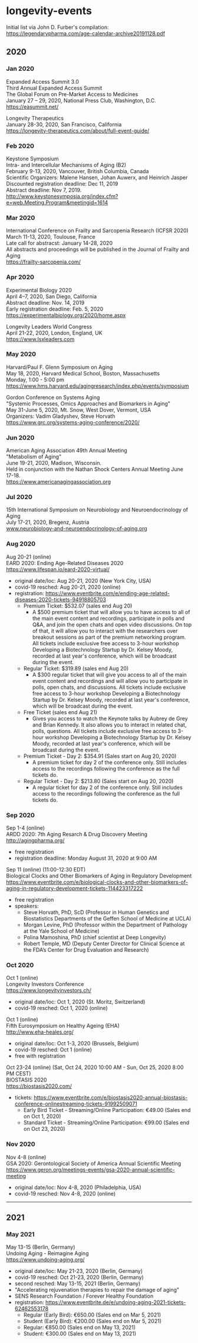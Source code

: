 # longevity-events

Initial list via John D. Furber's compilation: https://legendarypharma.com/age-calendar-archive20191128.pdf  

## 2020

### Jan 2020
  
Expanded Access Summit 3.0  
Third Annual Expanded Access Summit  
The Global Forum on Pre-Market Access to Medicines  
January 27 – 29, 2020, National Press Club, Washington, D.C.  
https://easummit.net/  
  
Longevity Therapeutics  
January 28-30, 2020, San Francisco, California  
https://longevity-therapeutics.com/about/full-event-guide/  
  
### Feb 2020

Keystone Symposium  
Intra- and Intercellular Mechanisms of Aging (B2)  
February 9-13, 2020, Vancouver, British Columbia, Canada  
Scientific Organizers: Malene Hansen, Johan Auwerx, and Heinrich Jasper  
Discounted registration deadline: Dec 11, 2019  
Abstract deadline: Nov 7, 2019.  
http://www.keystonesymposia.org/index.cfm?e=web.Meeting.Program&meetingid=1614  

### Mar 2020

International Conference on Frailty and Sarcopenia Research (ICFSR 2020)  
March 11-13, 2020, Toulouse, France  
Late call for abstracst: January 14-28, 2020  
All abstracts and proceedings will be published in the Journal of Frailty and Aging  
https://frailty-sarcopenia.com/  
  
### Apr 2020

Experimental Biology 2020  
April 4–7, 2020, San Diego, California  
Abstract deadline: Nov. 14, 2019  
Early registration deadline: Feb. 5, 2020  
https://experimentalbiology.org/2020/home.aspx  
  
Longevity Leaders World Congress  
April 21-22, 2020, London, England, UK  
https://www.lsxleaders.com  

### May 2020

Harvard/Paul F. Glenn Symposium on Aging  
May 18, 2020, Harvard Medical School, Boston, Massachusetts  
Monday, 1:00 - 5:00 pm  
https://www.hms.harvard.edu/agingresearch/index.php/events/symposium  
  
Gordon Conference on Systems Aging  
"Systemic Processes, Omics Approaches and Biomarkers in Aging"  
May 31-June 5, 2020, Mt. Snow, West Dover, Vermont, USA  
Organizers: Vadim Gladyshev, Steve Horvath  
https://www.grc.org/systems-aging-conference/2020/  
  
### Jun 2020

American Aging Association 49th Annual Meeting  
"Metabolism of Aging"  
June 19-21, 2020, Madison, Wisconsin.  
Held in conjunction with the Nathan Shock Centers Annual Meeting June 17-18.  
https://www.americanagingassociation.org  
  
### Jul 2020

15th International Symposium on Neurobiology and Neuroendocrinology of Aging  
July 17-21, 2020, Bregenz, Austria  
www.neurobiology-and-neuroendocrinology-of-aging.org  
  
### Aug 2020

Aug 20-21 (online)  
EARD 2020: Ending Age-Related Diseases 2020  
https://www.lifespan.io/eard-2020-virtual/  
- original date/loc: Aug 20-21, 2020 (New York City, USA)  
- covid-19 resched: Aug 20-21, 2020 (online)  
- registration: https://www.eventbrite.com/e/ending-age-related-diseases-2020-tickets-94918805703  
  - Premium Ticket: $532.07 (sales end Aug 20)  
    - A $500 premium ticket that will allow you to have access to all of the main event content and recordings, participate in polls and Q&A, and join the open chats and open video discussions. On top of that, it will allow you to interact with the researchers over breakout sessions as part of the premium networking program. All tickets include exclusive free access to 3-hour workshop Developing a Biotechnology Startup by Dr. Kelsey Moody, recorded at last year's conference, which will be broadcast during the event.  
  - Regular Ticket: $319.89 (sales end Aug 20)  
    - A $300 regular ticket that will give you access to all of the main event content and recordings and will allow you to participate in polls, open chats, and discussions. All tickets include exclusive free access to 3-hour workshop Developing a Biotechnology Startup by Dr. Kelsey Moody, recorded at last year's conference, which will be broadcast during the event.  
  - Free Ticket (sales end Aug 21)  
    - Gives you access to watch the Keynote talks by Aubrey de Grey and Brian Kennedy. It also allows you to interact in related chat, polls, questions. All tickets include exclusive free access to 3-hour workshop Developing a Biotechnology Startup by Dr. Kelsey Moody, recorded at last year's conference, which will be broadcast during the event.  
  - Premium Ticket - Day 2: $354.91 (Sales start on Aug 20, 2020)  
    - A premium ticket for day 2 of the conference only. Still includes access to the recordings following the conference as the full tickets do.  
  - Regular Ticket - Day 2: $213.80 (Sales start on Aug 20, 2020)  
    - A regular ticket for day 2 of the conference only. Still includes access to the recordings following the conference as the full tickets do.  
  
### Sep 2020

Sep 1-4 (online)  
ARDD 2020: 7th Aging Resarch & Drug Discovery Meeting  
http://agingpharma.org/  
- free registration  
- registration deadline: Monday August 31, 2020 at 9:00 AM  

Sep 11 (online) (11:00-12:30 EDT)  
Biological Clocks and Other Biomarkers of Aging in Regulatory Development  
https://www.eventbrite.com/e/biological-clocks-and-other-biomarkers-of-aging-in-regulatory-development-tickets-114423317222  
- free registration  
- speakers:  
  - Steve Horvath, PhD, ScD (Professor in Human Genetics and Biostatistics Departments of the Geffen School of Medicine at UCLA)  
  - Morgan Levine, PhD (Professor within the Department of Pathology at the Yale School of Medicine)  
  - Polina Mamoshina, PhD (chief scientist at Deep Longevity)  
  - Robert Temple, MD (Deputy Center Director for Clinical Science at the FDA’s Center for Drug Evaluation and Research)  

### Oct 2020

Oct 1 (online)  
Longevity Investors Conference  
https://www.longevityinvestors.ch/  
- original date/loc: Oct 1, 2020 (St. Moritz, Switzerland)  
- covid-19 resched: Oct 1, 2020 (online)  

Oct 1 (online)  
Fifth Eurosymposium on Healthy Ageing (EHA)  
http://www.eha-heales.org/  
- original date/loc: Oct 1-3, 2020  (Brussels, Belgium)  
- covid-19 resched: Oct 1 (online)  
- free with registration  

Oct 23-24 (online) (Sat, Oct 24, 2020 10:00 AM - Sun, Oct 25, 2020 8:00 PM CEST)  
BIOSTASIS 2020  
https://biostasis2020.com/  
- tickets: https://www.eventbrite.com/e/biostasis2020-annual-biostasis-conference-onlinestreaming-tickets-91992509071  
  - Early Bird Ticket - Streaming/Online Participation: €49.00 (Sales end on Oct 1, 2020)  
  - Standard Ticket - Streaming/Online Participation: €99.00 (Sales end on Oct 23, 2020)  


### Nov 2020

Nov 4-8 (online)  
GSA 2020: Gerontological Society of America Annual Scientific Meeting  
https://www.geron.org/meetings-events/gsa-2020-annual-scientific-meeting  
- original date/loc: Nov 4-8, 2020 (Philadelphia, USA)  
- covid-19 resched: Nov 4-8, 2020 (online)  

---  

## 2021  

### May 2021  

May 13-15 (Berlin, Germany)  
Undoing Aging - Reimagine Aging  
https://www.undoing-aging.org/  
- original date/loc: May 21-23, 2020 (Berlin, Germany)  
- covid-19 resched: Oct 21-23, 2020 (Berlin, Germany)  
- second resched: May 13-15, 2021 (Berlin, Germany)  
- "Accelerating rejuvenation therapies to repair the damage of aging"  
- SENS Research Foundation / Forever Healthy Foundation  
- registration: https://www.eventbrite.de/e/undoing-aging-2021-tickets-62462553178  
  - Regular (Early Bird): €650.00 (Sales end on Mar 5, 2021)  
  - Student (Early Bird): €200.00 (Sales end on Mar 5, 2021)  
  - Regular: €850.00 (Sales end on May 13, 2021)  
  - Student: €300.00 (Sales end on May 13, 2021)  
